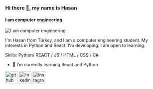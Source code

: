 ### Hi there 👋, my name is Hasan
#### I am computer engineering
![I am computer engineering](https://arturssmirnovs.github.io/github-profile-readme-generator/images/banner.png)

I'm Hasan from Türkey, and I am a computer engineering student. My interests in Python and React. I'm developing. I am open to learning.

Skills: Python/ REACT / JS / HTML / CSS / C#

- 🌱 I’m currently learning React and Python 


[<img src='https://cdn.jsdelivr.net/npm/simple-icons@3.0.1/icons/github.svg' alt='github' height='40'>](https://github.com/https://github.com/HasanCetin-35)  [<img src='https://cdn.jsdelivr.net/npm/simple-icons@3.0.1/icons/linkedin.svg' alt='linkedin' height='40'>](https://www.linkedin.com/in/https://www.linkedin.com/in/hasan-çetin-56a9b7230//)  [<img src='https://cdn.jsdelivr.net/npm/simple-icons@3.0.1/icons/instagram.svg' alt='instagram' height='40'>](https://www.instagram.com/hasanncetinn1/)  



